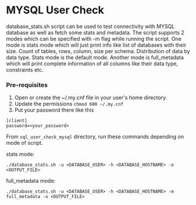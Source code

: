 # MYSQL User Check

database_stats.sh script can be used to test connectivity with MYSQL database as well as fetch some stats and metadata. 
The script supports 2 modes which can be specified with -m flag while running the script. One mode is stats mode which 
will just print info like list of databases with their size. Count of tables, rows, column, size per schema. 
Distribution of data by data type. Stats mode is the default mode. Another mode is full_metadata which will print 
complete information of all columns like their data type, constraints etc.

### Pre-requisites

1. Open or create the ~/.my.cnf file in your user's home directory.
2. Update the permissions `chmod 600 ~/.my.cnf`
3. Put your password there like this

```
[client] 
password=<your_password>
```


From `sql_user_check_mysql` directory, run these commands depending on mode of script. 

stats mode:
```shell
./database_stats.sh -u <DATABASE_USER> -h <DATABASE_HOSTNAME> -o <OUTPUT_FILE>
```

full_metadata mode:
```shell
./database_stats.sh -u <DATABASE_USER> -h <DATABASE_HOSTNAME> -m full_metadata -o <OUTPUT_FILE>
```
